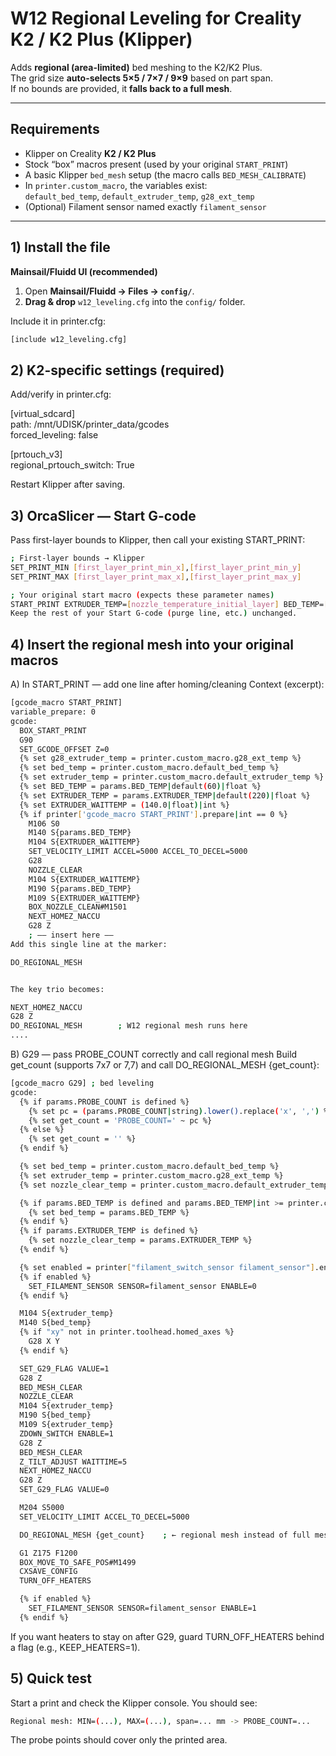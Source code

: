 # W12 Regional Leveling for Creality K2 / K2 Plus (Klipper)

Adds **regional (area-limited)** bed meshing to the K2/K2 Plus.  
The grid size **auto-selects 5×5 / 7×7 / 9×9** based on part span.  
If no bounds are provided, it **falls back to a full mesh**.

---

## Requirements

- Klipper on Creality **K2 / K2 Plus**
- Stock “box” macros present (used by your original `START_PRINT`)
- A basic Klipper `bed_mesh` setup (the macro calls `BED_MESH_CALIBRATE`)
- In `printer.custom_macro`, the variables exist:  
  `default_bed_temp`, `default_extruder_temp`, `g28_ext_temp`
- (Optional) Filament sensor named exactly `filament_sensor`

---

## 1) Install the file

**Mainsail/Fluidd UI (recommended)**

1. Open **Mainsail/Fluidd → Files → `config/`**.
2. **Drag & drop** `w12_leveling.cfg` into the `config/` folder.

Include it in printer.cfg:

```bash
[include w12_leveling.cfg]
```

## 2) K2-specific settings (required)

Add/verify in printer.cfg:

[virtual_sdcard]  
path: /mnt/UDISK/printer_data/gcodes  
forced_leveling: false

[prtouch_v3]  
regional_prtouch_switch: True

Restart Klipper after saving.

## 3) OrcaSlicer — Start G-code

Pass first-layer bounds to Klipper, then call your existing START_PRINT:

```bash
; First-layer bounds → Klipper
SET_PRINT_MIN [first_layer_print_min_x],[first_layer_print_min_y]
SET_PRINT_MAX [first_layer_print_max_x],[first_layer_print_max_y]

; Your original start macro (expects these parameter names)
START_PRINT EXTRUDER_TEMP=[nozzle_temperature_initial_layer] BED_TEMP=[bed_temperature_initial_layer_single]
Keep the rest of your Start G-code (purge line, etc.) unchanged.
```

## 4) Insert the regional mesh into your original macros

A) In START_PRINT — add one line after homing/cleaning
Context (excerpt):

```bash
[gcode_macro START_PRINT]
variable_prepare: 0
gcode:
  BOX_START_PRINT
  G90
  SET_GCODE_OFFSET Z=0
  {% set g28_extruder_temp = printer.custom_macro.g28_ext_temp %}
  {% set bed_temp = printer.custom_macro.default_bed_temp %}
  {% set extruder_temp = printer.custom_macro.default_extruder_temp %}
  {% set BED_TEMP = params.BED_TEMP|default(60)|float %}
  {% set EXTRUDER_TEMP = params.EXTRUDER_TEMP|default(220)|float %}
  {% set EXTRUDER_WAITTEMP = (140.0|float)|int %}
  {% if printer['gcode_macro START_PRINT'].prepare|int == 0 %}
    M106 S0
    M140 S{params.BED_TEMP}
    M104 S{EXTRUDER_WAITTEMP}
    SET_VELOCITY_LIMIT ACCEL=5000 ACCEL_TO_DECEL=5000
    G28
    NOZZLE_CLEAR
    M104 S{EXTRUDER_WAITTEMP}
    M190 S{params.BED_TEMP}
    M109 S{EXTRUDER_WAITTEMP}
    BOX_NOZZLE_CLEAN#M1501
    NEXT_HOMEZ_NACCU
    G28 Z
    ; —— insert here ——
Add this single line at the marker:

DO_REGIONAL_MESH


The key trio becomes:

NEXT_HOMEZ_NACCU
G28 Z
DO_REGIONAL_MESH        ; W12 regional mesh runs here
....
```

B) G29 — pass PROBE_COUNT correctly and call regional mesh
Build get_count (supports 7x7 or 7,7) and call DO_REGIONAL_MESH {get_count}:

```bash
[gcode_macro G29] ; bed leveling
gcode:
  {% if params.PROBE_COUNT is defined %}
    {% set pc = (params.PROBE_COUNT|string).lower().replace('x', ',') %}
    {% set get_count = 'PROBE_COUNT=' ~ pc %}
  {% else %}
    {% set get_count = '' %}
  {% endif %}

  {% set bed_temp = printer.custom_macro.default_bed_temp %}
  {% set extruder_temp = printer.custom_macro.g28_ext_temp %}
  {% set nozzle_clear_temp = printer.custom_macro.default_extruder_temp %}

  {% if params.BED_TEMP is defined and params.BED_TEMP|int >= printer.custom_macro.default_bed_temp %}
    {% set bed_temp = params.BED_TEMP %}
  {% endif %}
  {% if params.EXTRUDER_TEMP is defined %}
    {% set nozzle_clear_temp = params.EXTRUDER_TEMP %}
  {% endif %}

  {% set enabled = printer["filament_switch_sensor filament_sensor"].enabled %}
  {% if enabled %}
    SET_FILAMENT_SENSOR SENSOR=filament_sensor ENABLE=0
  {% endif %}

  M104 S{extruder_temp}
  M140 S{bed_temp}
  {% if "xy" not in printer.toolhead.homed_axes %}
    G28 X Y
  {% endif %}

  SET_G29_FLAG VALUE=1
  G28 Z
  BED_MESH_CLEAR
  NOZZLE_CLEAR
  M104 S{extruder_temp}
  M190 S{bed_temp}
  M109 S{extruder_temp}
  ZDOWN_SWITCH ENABLE=1
  G28 Z
  BED_MESH_CLEAR
  Z_TILT_ADJUST WAITTIME=5
  NEXT_HOMEZ_NACCU
  G28 Z
  SET_G29_FLAG VALUE=0

  M204 S5000
  SET_VELOCITY_LIMIT ACCEL_TO_DECEL=5000

  DO_REGIONAL_MESH {get_count}    ; ← regional mesh instead of full mesh

  G1 Z175 F1200
  BOX_MOVE_TO_SAFE_POS#M1499
  CXSAVE_CONFIG
  TURN_OFF_HEATERS

  {% if enabled %}
    SET_FILAMENT_SENSOR SENSOR=filament_sensor ENABLE=1
  {% endif %}
```

If you want heaters to stay on after G29, guard TURN_OFF_HEATERS behind a flag (e.g., KEEP_HEATERS=1).

## 5) Quick test

Start a print and check the Klipper console. You should see:

```bash
Regional mesh: MIN=(...), MAX=(...), span=... mm -> PROBE_COUNT=...
```

The probe points should cover only the printed area.
